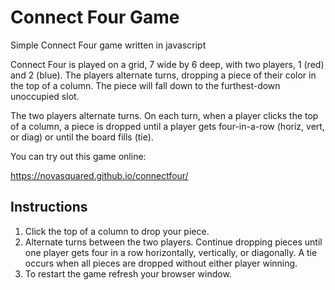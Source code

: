 # Connect Four Game

Simple Connect Four game written in javascript

Connect Four is played on a grid, 7 wide by 6 deep, with two players, 1 (red) and 2 (blue). The players alternate turns, dropping a piece of their color in the top of a column. The piece will fall down to the furthest-down unoccupied slot.

The two players alternate turns. On each turn, when a player clicks the top 
of a column, a piece is dropped until a player gets four-in-a-row (horiz, 
vert, or diag) or until the board fills (tie).

You can try out this game online:

https://novasquared.github.io/connectfour/


## Instructions

1.  Click the top of a column to drop your piece.
2.  Alternate turns between the two players.  Continue dropping pieces until one player gets four in a row horizontally, vertically, or diagonally.  A tie occurs when all pieces are dropped without either player winning.
3.  To restart the game refresh your browser window.